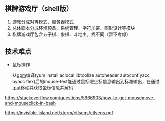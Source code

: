 ## 棋牌游戏厅（shell版）

1. 游戏分成对等模式、服务器模式
2. 总体脚本分成环境预备、系统管理、字符加密、图形设计等模块
3. 棋牌游戏厅包含五子棋、象棋、斗地主，找不同（暂不考虑）

## 技术难点

- 鼠标操作

  从[gpm](gpm)编译(yum install aclocal libtoolize autoheader autoconf yacc byacc flex)后的mouse-test能通过鼠标吧坐标信息输出到标准输出，在通过[tput](https://wangchujiang.com/linux-command/c/tput.html)移动并获取坐标信息并解码

https://stackoverflow.com/questions/5966903/how-to-get-mousemove-and-mouseclick-in-bash

https://invisible-island.net/xterm/ctlseqs/ctlseqs.pdf

